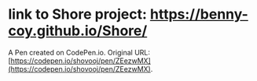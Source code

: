 # link to Shore project: https://benny-coy.github.io/Shore/

A Pen created on CodePen.io. Original URL: [https://codepen.io/shovooj/pen/ZEezwMX](https://codepen.io/shovooj/pen/ZEezwMX).


